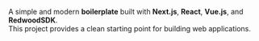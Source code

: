 A simple and modern **boilerplate** built with **Next.js**, **React**, **Vue.js**, and **RedwoodSDK**.  
This project provides a clean starting point for building web applications.

